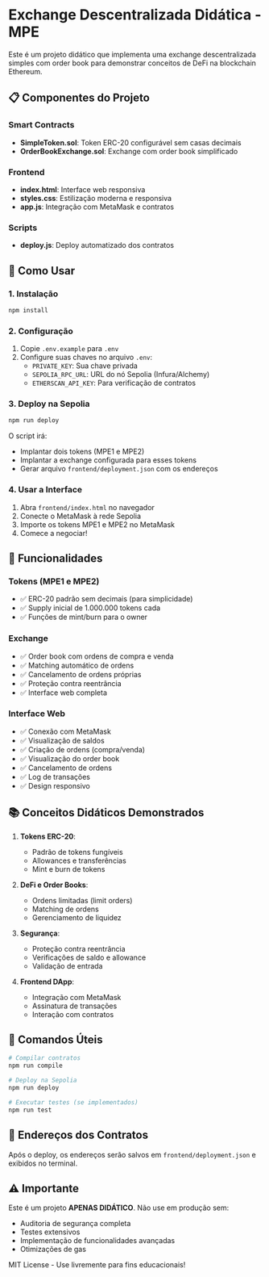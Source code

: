 # Exchange Descentralizada Didática - MPE

Este é um projeto didático que implementa uma exchange descentralizada simples com order book para demonstrar conceitos de DeFi na blockchain Ethereum.

## 📋 Componentes do Projeto

### Smart Contracts
- **SimpleToken.sol**: Token ERC-20 configurável sem casas decimais
- **OrderBookExchange.sol**: Exchange com order book simplificado

### Frontend
- **index.html**: Interface web responsiva
- **styles.css**: Estilização moderna e responsiva  
- **app.js**: Integração com MetaMask e contratos

### Scripts
- **deploy.js**: Deploy automatizado dos contratos

## 🚀 Como Usar

### 1. Instalação
```bash
npm install
```

### 2. Configuração
1. Copie `.env.example` para `.env`
2. Configure suas chaves no arquivo `.env`:
   - `PRIVATE_KEY`: Sua chave privada
   - `SEPOLIA_RPC_URL`: URL do nó Sepolia (Infura/Alchemy)
   - `ETHERSCAN_API_KEY`: Para verificação de contratos

### 3. Deploy na Sepolia
```bash
npm run deploy
```

O script irá:
- Implantar dois tokens (MPE1 e MPE2) 
- Implantar a exchange configurada para esses tokens
- Gerar arquivo `frontend/deployment.json` com os endereços

### 4. Usar a Interface
1. Abra `frontend/index.html` no navegador
2. Conecte o MetaMask à rede Sepolia
3. Importe os tokens MPE1 e MPE2 no MetaMask
4. Comece a negociar!

## 🎯 Funcionalidades

### Tokens (MPE1 e MPE2)
- ✅ ERC-20 padrão sem decimais (para simplicidade)
- ✅ Supply inicial de 1.000.000 tokens cada
- ✅ Funções de mint/burn para o owner

### Exchange
- ✅ Order book com ordens de compra e venda
- ✅ Matching automático de ordens
- ✅ Cancelamento de ordens próprias
- ✅ Proteção contra reentrância
- ✅ Interface web completa

### Interface Web
- ✅ Conexão com MetaMask
- ✅ Visualização de saldos
- ✅ Criação de ordens (compra/venda)
- ✅ Visualização do order book
- ✅ Cancelamento de ordens
- ✅ Log de transações
- ✅ Design responsivo

## 📚 Conceitos Didáticos Demonstrados

1. **Tokens ERC-20**:
   - Padrão de tokens fungíveis
   - Allowances e transferências
   - Mint e burn de tokens

2. **DeFi e Order Books**:
   - Ordens limitadas (limit orders)
   - Matching de ordens
   - Gerenciamento de liquidez

3. **Segurança**:
   - Proteção contra reentrância
   - Verificações de saldo e allowance
   - Validação de entrada

4. **Frontend DApp**:
   - Integração com MetaMask
   - Assinatura de transações
   - Interação com contratos

## 🔧 Comandos Úteis

```bash
# Compilar contratos
npm run compile

# Deploy na Sepolia
npm run deploy

# Executar testes (se implementados)
npm run test
```

## 📝 Endereços dos Contratos

Após o deploy, os endereços serão salvos em `frontend/deployment.json` e exibidos no terminal.

## ⚠️ Importante

Este é um projeto **APENAS DIDÁTICO**. Não use em produção sem:
- Auditoria de segurança completa
- Testes extensivos
- Implementação de funcionalidades avançadas
- Otimizações de gas


MIT License - Use livremente para fins educacionais!